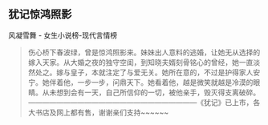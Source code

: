 ## 犹记惊鸿照影

风凝雪舞  -  女生小说榜-现代言情榜

> 伤心桥下春波绿，曾是惊鸿照影来。妹妹出人意料的逃婚，让她无从选择的嫁入天家。从大婚之夜的独守空闺，到知晓夫婿刻骨铭心的曾经，她一直淡然处之。嫁与皇子，本就注定了与爱无关。她所在意的，不过是护得家人安宁。她伴着他，一步一步，问鼎天下。她看着他，越是微笑就越是冷漠的眼睛。从未想到会有一天，自己所信仰的一切，被他亲手，毁灭得支离破碎。————————————————————————《犹记》已上市，各大书店及网上都有售，谢谢亲们支持~~~~~~
